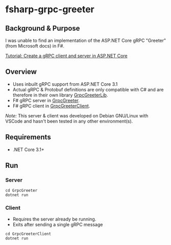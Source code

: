 fsharp-grpc-greeter
===========================

## Background & Purpose

I was unable to find an implementation of the ASP.NET Core gRPC "Greeter" (from Microsoft docs) in F#.

[Tutorial: Create a gRPC client and server in ASP.NET Core](https://docs.microsoft.com/en-us/aspnet/core/tutorials/grpc/grpc-start?view=aspnetcore-3.1&tabs=visual-studio-code)

## Overview

- Uses inbuilt gRPC support from ASP.NET Core 3.1
- Actual gRPC & Protobuf definitions are only compatible with C# and are therefore in their own library [GrpcGreeterLib](./GrpcGreeterLib).
- F# gRPC server in [GrpcGreeter](./GrpcGreeter).
- F# gRPC client in [GrpcGreeterClient](./GrpcGreeterClient).

_Note:_ This server & client was developed on Debian GNU/Linux with VSCode and hasn't been tested in any other environment(s).

## Requirements

- .NET Core 3.1+

## Run

### Server

```
cd GrpcGreeter
dotnet run
```

### Client

- Requires the server already be running.
- Exits after sending a single gRPC message

```
cd GrpcGreeterClient
dotnet run
```
